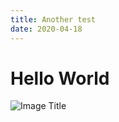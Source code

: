 ```yaml
---
title: Another test
date: 2020-04-18
---
```


# Hello World

![Image Title](https://images.unsplash.com/photo-1587613753310-0ba642887227?ixlib=rb-1.2.1&ixid=eyJhcHBfaWQiOjEyMDd9&auto=format&fit=crop&w=3034&q=80)
